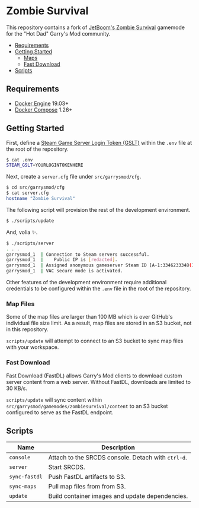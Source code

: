 # Zombie Survival

This repository contains a fork of [JetBoom's Zombie
Survival](https://github.com/jetboom/zombiesurvival) gamemode for the "Hot Dad"
Garry's Mod community.

- [Requirements](#requirements)
- [Getting Started](#getting-started)
  - [Maps](#maps)
  - [Fast Download](#fast-download)
- [Scripts](#scripts)

## Requirements

- [Docker Engine](https://docs.docker.com/install/) 19.03+
- [Docker Compose](https://docs.docker.com/compose/install/) 1.26+

## Getting Started

First, define a [Steam Game Server Login Token
(GSLT)](https://steamcommunity.com/dev/managegameservers) within the `.env` file
at the root of the repository.

```bash
$ cat .env
STEAM_GSLT=YOURLOGINTOKENHERE
```

Next, create a `server.cfg` file under `src/garrysmod/cfg`.

```bash
$ cd src/garrysmod/cfg
$ cat server.cfg
hostname "Zombie Survival"
```

The following script will provision the rest of the development environment.

```bash
$ ./scripts/update
```

And, volia ✨.

```bash
$ ./scripts/server
. . .
garrysmod_1  | Connection to Steam servers successful.
garrysmod_1  |    Public IP is [redacted].
garrysmod_1  | Assigned anonymous gameserver Steam ID [A-1:3346233348(15470)].
garrysmod_1  | VAC secure mode is activated.
```

Other features of the development environment require additional credentials to
be configured within the `.env` file in the root of the repository.

### Map Files

Some of the map files are larger than 100 MB which is over GitHub's individual
file size limit. As a result, map files are stored in an S3 bucket, not in this
repository.

`scripts/update` will attempt to connect to an S3 bucket to sync map files with
your workspace.

### Fast Download

Fast Download (FastDL) allows Garry's Mod clients to download custom server
content from a web server. Without FastDL, downloads are limited to 30 KB/s.

`scripts/update` will sync content within
`src/garrysmod/gamemodes/zombiesurvival/content` to an S3 bucket configured to
serve as the FastDL endpoint. 

## Scripts

| Name          | Description                                        |
|---------------|----------------------------------------------------|
| `console`     | Attach to the SRCDS console. Detach with `ctrl-d`. |
| `server`      | Start SRCDS.                                       |
| `sync-fastdl` | Push FastDL artifacts to S3.                       |
| `sync-maps`   | Pull map files from from S3.                       |
| `update`      | Build container images and update dependencies.    |
